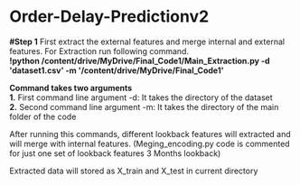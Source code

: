 # Order-Delay-Predictionv2

**#Step  1**
First extract the external features and merge internal and external features. For Extraction run following command. </br>
**!python /content/drive/MyDrive/Final_Code1/Main_Extraction.py -d 'dataset1.csv' -m '/content/drive/MyDrive/Final_Code1'**

**Command takes two arguments </br>**
**1.** First command line argument -d: It takes the directory of the dataset </br>
**2.** Second command line argument -m: It takes the directory of the main folder of the code </br>

After running this commands, different lookback features will extracted and will merge with internal features. (Meging_encoding.py code is commented for just one set of lookback features 3 Months lookback) 

Extracted data will stored as X_train and X_test in current directory
